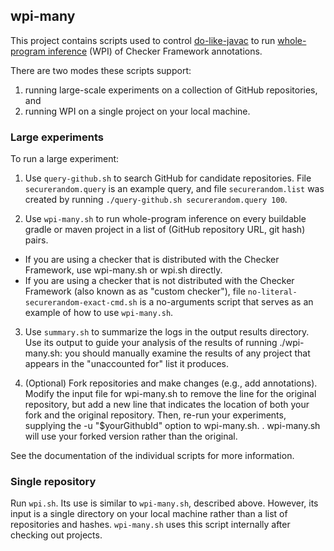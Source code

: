 ## wpi-many

This project contains scripts used to control
[do-like-javac](https://github.com/kelloggm/do-like-javac) to run
[whole-program
inference](https://checkerframework.org/manual/#whole-program-inference)
(WPI) of Checker Framework annotations.

There are two modes these scripts support:
1. running large-scale experiments on a collection of GitHub repositories, and
2. running WPI on a single project on your local machine.

### Large experiments

To run a large experiment:

1. Use `query-github.sh` to search GitHub for candidate repositories.
File `securerandom.query` is an example query, and file `securerandom.list`
was created by running `./query-github.sh securerandom.query 100`.

2. Use `wpi-many.sh` to run whole-program inference on every buildable
gradle or maven project in a list of (GitHub repository URL, git hash)
pairs.
 * If you are using a checker that is distributed with the Checker
   Framework, use wpi-many.sh or wpi.sh directly.
 * If you are using a checker that is not distributed with the Checker
   Framework (also known as as "custom checker"), file
   `no-literal-securerandom-exact-cmd.sh` is a no-arguments
   script that serves as an example of how to use `wpi-many.sh`.

3. Use `summary.sh` to summarize the logs in the output results directory.
Use its output to guide your analysis of the results of running ./wpi-many.sh:
you should manually examine the results of any project that appears in the
"unaccounted for" list it produces.

4. (Optional) Fork repositories and make changes (e.g., add annotations).
Modify the input file for wpi-many.sh to remove the line for the original repository,
but add a new line that indicates the location of both your
fork and the original repository.
Then, re-run your experiments, supplying the -u "$yourGithubId" option to wpi-many.sh.
. wpi-many.sh will use your forked version rather than
the original. 

See the documentation of the individual scripts for more information.

### Single repository

Run `wpi.sh`.
Its use is similar to `wpi-many.sh`, described above. However,
its input is a single directory on your local machine rather than
a list of repositories and hashes. `wpi-many.sh` uses this script internally
after checking out projects.
